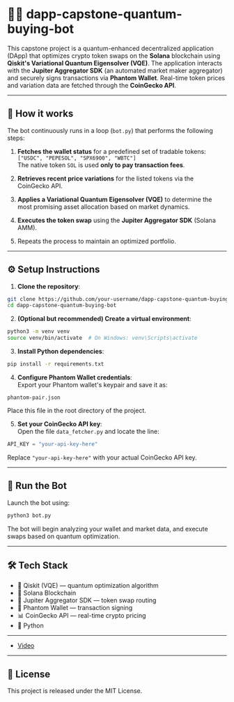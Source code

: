 # 🧠💸 dapp-capstone-quantum-buying-bot

This capstone project is a quantum-enhanced decentralized application (DApp) that optimizes crypto token swaps on the **Solana** blockchain using **Qiskit's Variational Quantum Eigensolver (VQE)**. The application interacts with the **Jupiter Aggregator SDK** (an automated market maker aggregator) and securely signs transactions via **Phantom Wallet**. Real-time token prices and variation data are fetched through the **CoinGecko API**.

---

## 🚀 How it works

The bot continuously runs in a loop (`bot.py`) that performs the following steps:

1. **Fetches the wallet status** for a predefined set of tradable tokens:  
   `["USDC", "PEPESOL", "SPX6900", "WBTC"]`  
   The native token `SOL` is used **only to pay transaction fees**.

2. **Retrieves recent price variations** for the listed tokens via the CoinGecko API.

3. **Applies a Variational Quantum Eigensolver (VQE)** to determine the most promising asset allocation based on market dynamics.

4. **Executes the token swap** using the **Jupiter Aggregator SDK** (Solana AMM).

5. Repeats the process to maintain an optimized portfolio.

---

## ⚙️ Setup Instructions

1. **Clone the repository**:

```bash
git clone https://github.com/your-username/dapp-capstone-quantum-buying-bot.git
cd dapp-capstone-quantum-buying-bot
```

2. **(Optional but recommended) Create a virtual environment**:

```bash
python3 -m venv venv
source venv/bin/activate  # On Windows: venv\Scripts\activate
```

3. **Install Python dependencies**:

```bash
pip install -r requirements.txt
```

4. **Configure Phantom Wallet credentials**:  
   Export your Phantom wallet's keypair and save it as:

```
phantom-pair.json
```

Place this file in the root directory of the project.

5. **Set your CoinGecko API key**:  
   Open the file `data_fetcher.py` and locate the line:

```python
API_KEY = "your-api-key-here"
```

Replace `"your-api-key-here"` with your actual CoinGecko API key.

---

## 🧠 Run the Bot

Launch the bot using:

```bash
python3 bot.py
```

The bot will begin analyzing your wallet and market data, and execute swaps based on quantum optimization.

---

## 🛠 Tech Stack

- 🧪 Qiskit (VQE) — quantum optimization algorithm  
- 🔗 Solana Blockchain  
- 🔄 Jupiter Aggregator SDK — token swap routing  
- 👛 Phantom Wallet — transaction signing  
- 📊 CoinGecko API — real-time crypto pricing  
- 🐍 Python

---

- [Video]([https://link-url-here.org](https://www.youtube.com/watch?v=3HMYXgb88Uw))

---

## 📄 License

This project is released under the MIT License.
